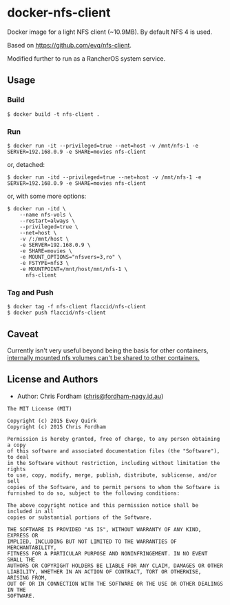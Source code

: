 # docker-nfs-client

Docker image for a light NFS client (~10.9MB). By default NFS 4 is used.

Based on https://github.com/evq/nfs-client.

Modified further to run as a RancherOS system service.

## Usage

### Build

    $ docker build -t nfs-client .

### Run

    $ docker run -it --privileged=true --net=host -v /mnt/nfs-1 -e SERVER=192.168.0.9 -e SHARE=movies nfs-client

or, detached:

    $ docker run -itd --privileged=true --net=host -v /mnt/nfs-1 -e SERVER=192.168.0.9 -e SHARE=movies nfs-client

or, with some more options:

```
$ docker run -itd \
    --name nfs-vols \
    --restart=always \
    --privileged=true \
    --net=host \
    -v /:/mnt/host \
    -e SERVER=192.168.0.9 \
    -e SHARE=movies \
    -e MOUNT_OPTIONS="nfsvers=3,ro" \
    -e FSTYPE=nfs3 \
    -e MOUNTPOINT=/mnt/host/mnt/nfs-1 \
      nfs-client
```

### Tag and Push

    $ docker tag -f nfs-client flaccid/nfs-client
    $ docker push flaccid/nfs-client

## Caveat

Currently isn't very useful beyond being the basis for other containers,
[internally mounted nfs volumes can't be shared to other
containers.](https://github.com/docker/docker/issues/4213)


License and Authors
-------------------
- Author: Chris Fordham (<chris@fordham-nagy.id.au>)

```text
The MIT License (MIT)

Copyright (c) 2015 Evey Quirk
Copyright (c) 2015 Chris Fordham

Permission is hereby granted, free of charge, to any person obtaining a copy
of this software and associated documentation files (the "Software"), to deal
in the Software without restriction, including without limitation the rights
to use, copy, modify, merge, publish, distribute, sublicense, and/or sell
copies of the Software, and to permit persons to whom the Software is
furnished to do so, subject to the following conditions:

The above copyright notice and this permission notice shall be included in all
copies or substantial portions of the Software.

THE SOFTWARE IS PROVIDED "AS IS", WITHOUT WARRANTY OF ANY KIND, EXPRESS OR
IMPLIED, INCLUDING BUT NOT LIMITED TO THE WARRANTIES OF MERCHANTABILITY,
FITNESS FOR A PARTICULAR PURPOSE AND NONINFRINGEMENT. IN NO EVENT SHALL THE
AUTHORS OR COPYRIGHT HOLDERS BE LIABLE FOR ANY CLAIM, DAMAGES OR OTHER
LIABILITY, WHETHER IN AN ACTION OF CONTRACT, TORT OR OTHERWISE, ARISING FROM,
OUT OF OR IN CONNECTION WITH THE SOFTWARE OR THE USE OR OTHER DEALINGS IN THE
SOFTWARE.
```
